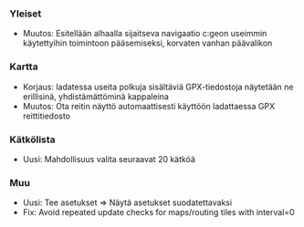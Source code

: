 ### Yleiset
- Muutos: Esitellään alhaalla sijaitseva navigaatio c:geon useimmin käytettyihin toimintoon pääsemiseksi, korvaten vanhan päävalikon

### Kartta
- Korjaus: ladatessa useita polkuja sisältäviä GPX-tiedostoja näytetään ne erillisinä, yhdistämättöminä kappaleina
- Muutos: Ota reitin näyttö automaattisesti käyttöön ladattaessa GPX reittitiedosto

### Kätkölista
- Uusi: Mahdollisuus valita seuraavat 20 kätköä

### Muu
- Uusi: Tee asetukset => Näytä asetukset suodatettavaksi
- Fix: Avoid repeated update checks for maps/routing tiles with interval=0
